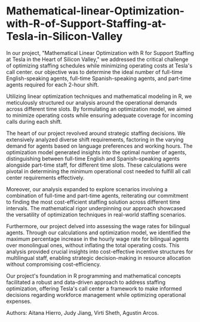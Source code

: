 # Mathematical-linear-Optimization-with-R-of-Support-Staffing-at-Tesla-in-Silicon-Valley

In our project, "Mathematical Linear Optimization with R for Support Staffing at Tesla in the Heart of Silicon Valley," we addressed the critical challenge of optimizing staffing schedules while minimizing operating costs at Tesla's 
call center. our objective was to determine the ideal number of full-time English-speaking agents, full-time Spanish-speaking agents, and part-time agents required for each 2-hour shift. 

Utilizing linear optimization techniques and mathematical modeling in R, we meticulously structured our analysis around the operational demands across different time slots. By formulating an optimization model, we aimed to minimize 
operating costs while ensuring adequate coverage for incoming calls during each shift.

The heart of our project revolved around strategic staffing decisions. We extensively analyzed diverse shift requirements, factoring in the varying demand for agents based on language preferences and working hours. The optimization model
generated insights into the optimal number of agents, distinguishing between full-time English and Spanish-speaking agents alongside part-time staff, for different time slots. These calculations were pivotal in determining the minimum 
operational cost needed to fulfill all call center requirements effectively.

Moreover, our analysis expanded to explore scenarios involving a combination of full-time and part-time agents, reiterating our commitment to finding the most cost-efficient staffing solution across different time intervals.
The mathematical rigor underpinning our approach showcased the versatility of optimization techniques in real-world staffing scenarios.

Furthermore, our project delved into assessing the wage rates for bilingual agents. Through our calculations and optimization model, we identified the maximum percentage increase in the hourly wage rate for bilingual agents over
monolingual ones, without inflating the total operating costs. This analysis provided crucial insights into cost-effective incentive structures for multilingual staff, enabling strategic decision-making in resource allocation without 
compromising cost-efficiency.

Our project's foundation in R programming and mathematical concepts facilitated a robust and data-driven approach to address staffing optimization, offering Tesla's call center a framework to make informed decisions regarding workforce 
management while optimizing operational expenses.

Authors: Aitana Hierro, Judy Jiang, Virti Sheth, Agustin Arcos.




